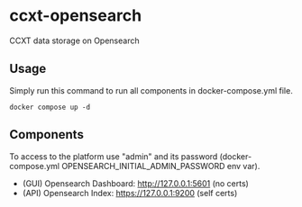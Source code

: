 # ccxt-opensearch
CCXT data storage on Opensearch

## Usage

Simply run this command to run all components in docker-compose.yml file.

```shell
docker compose up -d
```

## Components

To access to the platform use "admin" and its password (docker-compose.yml OPENSEARCH_INITIAL_ADMIN_PASSWORD env var).

- (GUI) Opensearch Dashboard: http://127.0.0.1:5601 (no certs)
- (API) Opensearch Index: https://127.0.0.1:9200 (self certs)
